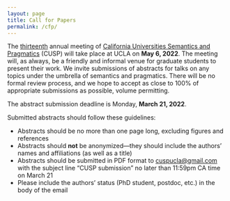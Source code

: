 ```yaml
---
layout: page
title: Call for Papers
permalink: /cfp/
---
```


The [thirteenth](/cusp13 "CUSP-13") annual meeting of [California Universities Semantics and Pragmatics](/ "CUSP") (CUSP) will take place at UCLA on **May 6, 2022**. The meeting will, as always, be a friendly and informal venue for graduate students to present their work. We invite submissions of abstracts for talks on any topics under the umbrella of semantics and pragmatics. There will be no formal review process, and we hope to accept as close to 100% of appropriate submissions as possible, volume permitting.

The abstract submission deadline is Monday, **March 21, 2022**.

Submitted abstracts should follow these guidelines:
- Abstracts should be no more than one page long, excluding figures and references
- Abstracts should **not** be anonymized—they should include the authors’ names and affiliations (as well as a title)
- Abstracts should be submitted in PDF format to [cuspucla@gmail.com](mailto:cuspucla@gmail.com "submit abstracts to cuspucla@gmail.com") with the subject line “CUSP submission” no later than 11:59pm CA time on March 21
- Please include the authors’ status (PhD student, postdoc, etc.) in the body of the email
